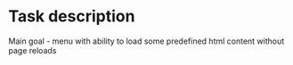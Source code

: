 # Task description
Main goal - menu with ability to load some predefined html content without page reloads
